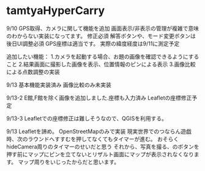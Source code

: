 # tamtyaHyperCarry

9/10
GPS取得、カメラに関して機能を追加
画面表示/非表示の管理が複雑で意味のわからない実装になってます。
修正必須
解答ボタンや、モード変更ボタンは後日UI調整必須
GPS座標は適当です。
実際の緯度経度は9/11に測定予定

追加したい機能：
1.カメラを起動する場合、お題の画像を確認できるようにすること
2.結果画面に撮影した画像を表示、位置情報のピンによる表示
3.画像比較による点数調整の実装

9/13
基本機能実装済み
画像比較のみ未実装

9/13-2
E館,F館を除く画像を追加しました.座標も入力済み
Leafletの座標修正予定

9/13-3
Leafletでの座標修正は難しそうなので、QGISを利用する。

9/13
Leafletを諦め。
OpenStreetMapのみで実装
現実世界でのつならん遊戯時、次のラウンドへすすむを押してなくてもタイマーが進む。
おそらくhideCamera周りのタイマーのせいだと思う
それから、写真を撮る、のボタンを押す前にマップにピンを立てないとリザルト画面にマップが表示されなくなります。
マップ周りをいじったからだと思います。